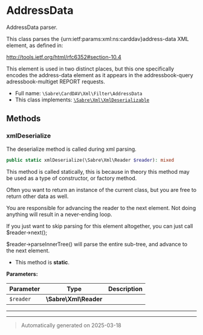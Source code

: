
# AddressData

AddressData parser.

This class parses the {urn:ietf:params:xml:ns:carddav}address-data XML
element, as defined in:

http://tools.ietf.org/html/rfc6352#section-10.4

This element is used in two distinct places, but this one specifically
encodes the address-data element as it appears in the addressbook-query
adressbook-multiget REPORT requests.

* Full name: `\Sabre\CardDAV\Xml\Filter\AddressData`
* This class implements:
[`\Sabre\Xml\XmlDeserializable`](../../../Xml/XmlDeserializable.md)




## Methods


### xmlDeserialize

The deserialize method is called during xml parsing.

```php
public static xmlDeserialize(\Sabre\Xml\Reader $reader): mixed
```

This method is called statically, this is because in theory this method
may be used as a type of constructor, or factory method.

Often you want to return an instance of the current class, but you are
free to return other data as well.

You are responsible for advancing the reader to the next element. Not
doing anything will result in a never-ending loop.

If you just want to skip parsing for this element altogether, you can
just call $reader->next();

$reader->parseInnerTree() will parse the entire sub-tree, and advance to
the next element.

* This method is **static**.




**Parameters:**

| Parameter | Type | Description |
|-----------|------|-------------|
| `$reader` | **\Sabre\Xml\Reader** |  |





***


***
> Automatically generated on 2025-03-18
